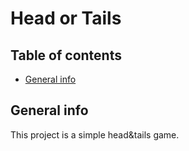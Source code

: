 # Head or Tails

## Table of contents
* [General info](#general-info)

## General info
This project is a simple head&tails game.
